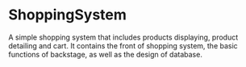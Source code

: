 # ShoppingSystem
A simple shopping system that includes products displaying, product detailing and cart. 
It contains the front of shopping system, the basic functions of backstage, as well as the design of database.
